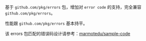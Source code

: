 基于 `github.com/pkg/errors` 包，增加对 `error code` 的支持，完全兼容 `github.com/pkg/errors`。

性能跟 `github.com/pkg/errors` 基本持平。

该 errors 包匹配的错误码设计请参考：[marmotedu/sample-code](https://github.com/marmotedu/sample-code/blob/master/README.md)
